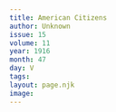 ```yaml
---
title: American Citizens
author: Unknown
issue: 15
volume: 11
year: 1916
month: 47
day: V
tags:
layout: page.njk
image:
---
```






